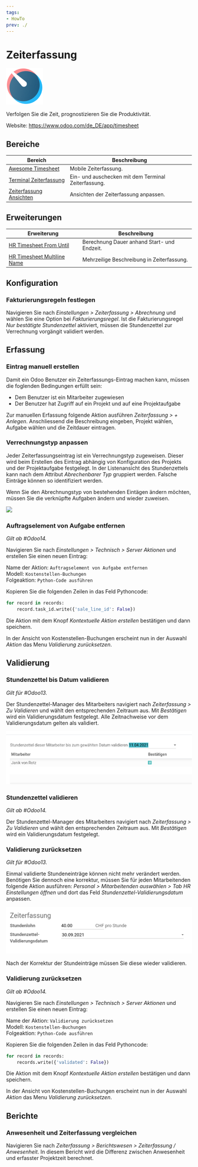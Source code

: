```yaml
---
tags:
- HowTo
prev: ./
---
```

# Zeiterfassung
![icons_odoo_hr_timesheet](assets/icons_odoo_hr_timesheet.png)

Verfolgen Sie die Zeit, prognostizieren Sie die Produktivität.

Website: <https://www.odoo.com/de_DE/app/timesheet>

## Bereiche

| Bereich                                                 | Beschreibung                                        |
| ------------------------------------------------------- | --------------------------------------------------- |
| [Awesome Timesheet](Awesome%20Timesheet.md)             | Mobile Zeiterfassung.                               |
| [Terminal Zeiterfassung](Terminal%20Zeiterfassung.md)   | Ein- und auschecken mit dem Terminal Zeiterfassung. |
| [Zeiterfassung Ansichten](Zeiterfassung%20Ansichten.md) | Ansichten der Zeiterfassung anpassen.                                                    |

## Erweiterungen

| Erweiterung                                                      | Beschreibung                                |
| ---------------------------------------------------------------- | ------------------------------------------- |
| [HR Timesheet From Until](HR%20Timesheet%20From%20Until.md)      | Berechnung Dauer anhand Start- und Endzeit. |
| [HR Timesheet Multiline Name](HR%20Timesheet%20Multiline%20Name) | Mehrzeilige Beschreibung in Zeiterfassung.  |

## Konfiguration

### Fakturierungsregeln festlegen

Navigieren Sie nach *Einstellungen > Zeiterfassung > Abrechnung* und wählen Sie eine Option bei *Fakturierungsregel*. Ist die Fakturierungsregel *Nur bestätigte Stundenzettel* aktiviert, müssen die Stundenzettel zur Verrechnung vorgängit validiert werden.

## Erfassung

### Eintrag manuell erstellen

Damit ein Odoo Benutzer ein Zeiterfassungs-Eintrag machen kann, müssen die foglenden Bedingungen erfüllt sein:
* Dem Benutzer ist ein Mitarbeiter zugewiesen
* Der Benutzer hat Zugriff auf ein Projekt und auf eine Projektaufgabe

Zur manuellen Erfassung folgende Aktion ausführen *Zeiterfassung > + Anlegen*. Anschliessend die Beschreibung eingeben, Projekt wählen, Aufgabe wählen und die Zeitdauer eintragen.

### Verrechnungstyp anpassen

Jeder Zeiterfassungseintrag ist ein Verrechnungstyp zugeweisen. Dieser wird beim Erstellen des Eintrag abhängig von Konfiguration des Projekts und der Projektaufgabe festgelegt. In der Listenansicht des Stundenzettels kann nach dem Attribut *Abrechenbarer Typ* gruppiert werden. Falsche Einträge können so identifiziert werden.

Wenn Sie den Abrechnungstyp von bestehenden Eintägen ändern möchten, müssen Sie die verknüpfte Aufgaben ändern und wieder zuweisen.

![](assets/Zeiterfassung%20Verrechnungstyp%20%C3%A4ndern.gif)

### Auftragselement von Aufgabe entfernen
*Gilt ab #Odoo14.*

Navigieren Sie nach *Einstellungen > Technisch > Server Aktionen* und erstellen Sie einen neuen Eintrag:

Name der Aktion: `Auftragselement von Aufgabe entfernen`\
Modell: `Kostenstellen-Buchungen`\
Folgeaktion: `Python-Code ausführen`

Kopieren Sie die folgenden Zeilen in das Feld Pythoncode:

```python
for record in records:
	record.task_id.write({'sale_line_id': False})
```

Die Aktion mit dem Knopf *Kontextuelle Aktion erstellen* bestätigen und dann speichern.

In der Ansicht von Kostenstellen-Buchungen erscheint nun in der Auswahl *Aktion* das Menu *Validierung zurücksetzen*.

## Validierung

### Stundenzettel bis Datum validieren
*Gilt für #Odoo13.*

Der Stundenzettel-Manager des Mitarbeiters navigiert nach *Zeiterfassung > Zu Validieren* und wählt den entsprechenden Zeitraum aus. Mit *Bestätigen* wird ein Validierungsdatum festgelegt. Alle Zeitnachweise vor dem Validierungsdatum gelten als validiert.

![](assets/Zeiterfassung%20Validierungsdatum.png)

### Stundenzettel validieren
*Gilt ab #Odoo14.*

Der Stundenzettel-Manager des Mitarbeiters navigiert nach *Zeiterfassung > Zu Validieren* und wählt den entsprechenden Zeitraum aus. Mit *Bestätigen* wird ein Validierungsdatum festgelegt.

### Validierung zurücksetzen
*Gilt für #Odoo13.*

Einmal validierte Stundeneinträge können nicht mehr verändert werden. Benötigen Sie dennoch eine korrektur, müssen Sie für jeden Mitarbeitenden folgende Aktion ausführen: *Personal > Mitarbeitenden auswählen > Tab HR Einstellungen öffnen* und dort das Feld *Stundenzettel-Validierungsdatum* anpassen.

![](assets/Zeiterfassung%20Stundenzettel-Validierungsdatum%20anpassen.png)

Nach der Korrektur der Stundeinträge müssen Sie diese wieder validieren.

### Validierung zurücksetzen
*Gilt ab #Odoo14.*

Navigieren Sie nach *Einstellungen > Technisch > Server Aktionen* und erstellen Sie einen neuen Eintrag:

Name der Aktion: `Validierung zurücksetzen`\
Modell: `Kostenstellen-Buchungen`\
Folgeaktion: `Python-Code ausführen`

Kopieren Sie die folgenden Zeilen in das Feld Pythoncode:

```python
for record in records:
	records.write({'validated': False})
```

Die Aktion mit dem Knopf *Kontextuelle Aktion erstellen* bestätigen und dann speichern.

In der Ansicht von Kostenstellen-Buchungen erscheint nun in der Auswahl *Aktion* das Menu *Validierung zurücksetzen*.

## Berichte

### Anwesenheit und Zeiterfassung vergleichen

Navigieren Sie nach *Zeiterfassung > Berichtswesen > Zeiterfassung / Anwesenheit*. In diesem Bericht wird die Differenz zwischen Anwesenheit und erfasster Projektzeit berechnet.